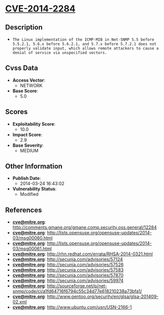 
# [CVE-2014-2284](https://cve.mitre.org/cgi-bin/cvename.cgi?name=CVE-2014-2284)

## Description

- `The Linux implementation of the ICMP-MIB in Net-SNMP 5.5 before 5.5.2.1, 5.6.x before 5.6.2.1, and 5.7.x before 5.7.2.1 does not properly validate input, which allows remote attackers to cause a denial of service via unspecified vectors.`

## Cvss Data

- **Access Vector**:
  - NETWORK
- **Base Score**:
  - 5.0

## Scores

- **Exploitability Score**:
  - 10.0
- **Impact Score**:
  - 2.9
- **Base Severity**:
  - MEDIUM

## Other Information

- **Publish Date**:
  - 2014-03-24 16:43:02
- **Vulnerability Status**:
  - Modified

## References

- **cve@mitre.org**: http://comments.gmane.org/gmane.comp.security.oss.general/12284
- **cve@mitre.org**: http://lists.opensuse.org/opensuse-updates/2014-03/msg00060.html
- **cve@mitre.org**: http://lists.opensuse.org/opensuse-updates/2014-03/msg00061.html
- **cve@mitre.org**: http://rhn.redhat.com/errata/RHSA-2014-0321.html
- **cve@mitre.org**: http://secunia.com/advisories/57124
- **cve@mitre.org**: http://secunia.com/advisories/57526
- **cve@mitre.org**: http://secunia.com/advisories/57583
- **cve@mitre.org**: http://secunia.com/advisories/57870
- **cve@mitre.org**: http://secunia.com/advisories/59974
- **cve@mitre.org**: http://sourceforge.net/p/net-snmp/code/ci/a1fd64716f6794c55c34d77e618210238a73bfa1/
- **cve@mitre.org**: http://www.gentoo.org/security/en/glsa/glsa-201409-02.xml
- **cve@mitre.org**: http://www.ubuntu.com/usn/USN-2166-1
